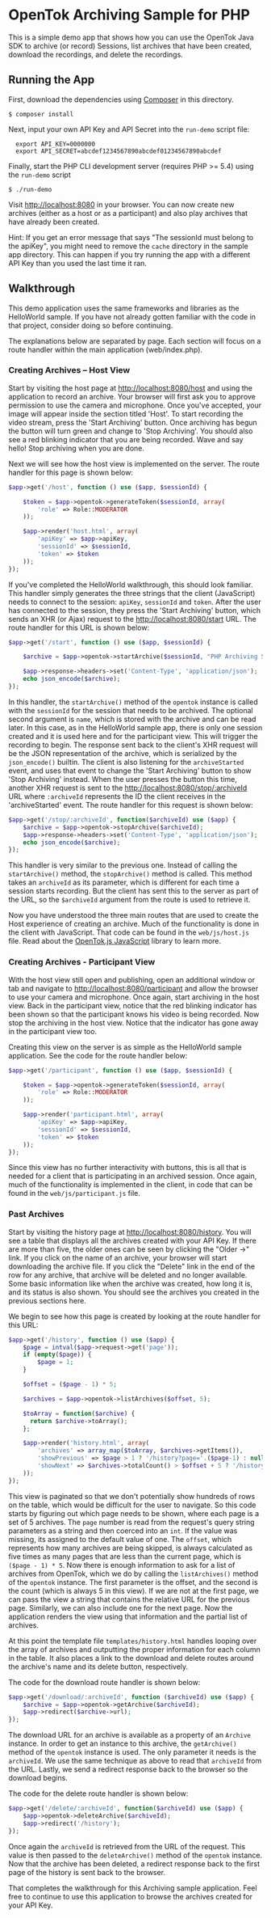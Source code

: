 # OpenTok Archiving Sample for PHP

This is a simple demo app that shows how you can use the OpenTok Java SDK to archive (or record)
Sessions, list archives that have been created, download the recordings, and delete the recordings.

## Running the App

First, download the dependencies using [Composer](http://getcomposer.org) in this directory.

```
$ composer install
```

Next, input your own API Key and API Secret into the `run-demo` script file:

```
  export API_KEY=0000000
  export API_SECRET=abcdef1234567890abcdef01234567890abcdef
```

Finally, start the PHP CLI development server (requires PHP >= 5.4) using the `run-demo` script

```
$ ./run-demo
```

Visit <http://localhost:8080> in your browser.  You can now create new archives (either as a host or
as a participant) and also play archives that have already been created.

Hint: If you get an error message that says "The sessionId must belong to the apiKey", you might
need to remove the `cache` directory in the sample app directory. This can happen if you try running
the app with a different API Key than you used the last time it ran.

## Walkthrough

This demo application uses the same frameworks and libraries as the HelloWorld sample. If you have
not already gotten familiar with the code in that project, consider doing so before continuing.

The explanations below are separated by page. Each section will focus on a route handler within the
main application (web/index.php).

### Creating Archives – Host View

Start by visiting the host page at <http://localhost:8080/host> and using the application to record
an archive. Your browser will first ask you to approve permission to use the camera and microphone.
Once you've accepted, your image will appear inside the section titled 'Host'. To start recording
the video stream, press the 'Start Archiving' button. Once archiving has begun the button will turn
green and change to 'Stop Archiving'. You should also see a red blinking indicator that you are
being recorded. Wave and say hello! Stop archiving when you are done.

Next we will see how the host view is implemented on the server. The route handler for this page is
shown below:

```php
$app->get('/host', function () use ($app, $sessionId) {

    $token = $app->opentok->generateToken($sessionId, array(
        'role' => Role::MODERATOR
    ));

    $app->render('host.html', array(
        'apiKey' => $app->apiKey,
        'sessionId' => $sessionId,
        'token' => $token
    ));
});
```

If you've completed the HelloWorld walkthrough, this should look familiar. This handler simply
generates the three strings that the client (JavaScript) needs to connect to the session: `apiKey`,
`sessionId` and `token`. After the user has connected to the session, they press the
'Start Archiving' button, which sends an XHR (or Ajax) request to the <http://localhost:8080/start>
URL. The route handler for this URL is shown below:

```php
$app->get('/start', function () use ($app, $sessionId) {

    $archive = $app->opentok->startArchive($sessionId, "PHP Archiving Sample App");

    $app->response->headers->set('Content-Type', 'application/json');
    echo json_encode($archive);
});
```

In this handler, the `startArchive()` method of the `opentok` instance is called with the `sessionId`
for the session that needs to be archived. The optional second argument is `name`, which is stored with
the archive and can be read later. In this case, as in the HelloWorld sample app, there is
only one session created and it is used here and for the participant view. This will trigger the
recording to begin. The response sent back to the client's XHR request will be the JSON
representation of the archive, which is serialized by the `json_encode()` builtin. The client is also
listening for the `archiveStarted` event, and uses that event to change the 'Start Archiving' button
to show 'Stop Archiving' instead. When the user presses the button this time, another XHR request
is sent to the <http://localhost:8080/stop/:archiveId> URL where `:archiveId` represents the ID the
client receives in the 'archiveStarted' event. The route handler for this request is shown below:

```php
$app->get('/stop/:archiveId', function($archiveId) use ($app) {
    $archive = $app->opentok->stopArchive($archiveId);
    $app->response->headers->set('Content-Type', 'application/json');
    echo json_encode($archive);
});
```

This handler is very similar to the previous one. Instead of calling the `startArchive()` method,
the `stopArchive()` method is called. This method takes an `archiveId` as its parameter, which
is different for each time a session starts recording. But the client has sent this to the server
as part of the URL, so the `$archiveId` argument from the route is used to retrieve it.

Now you have understood the three main routes that are used to create the Host experience of
creating an archive. Much of the functionality is done in the client with JavaScript. That code can
be found in the `web/js/host.js` file. Read about the
[OpenTok.js JavaScript](http://tokbox.com/opentok/libraries/client/js/) library to learn more.

### Creating Archives - Participant View

With the host view still open and publishing, open an additional window or tab and navigate to
<http://localhost:8080/participant> and allow the browser to use your camera and microphone. Once
again, start archiving in the host view. Back in the participant view, notice that the red blinking
indicator has been shown so that the participant knows his video is being recorded. Now stop the
archiving in the host view. Notice that the indicator has gone away in the participant view too.

Creating this view on the server is as simple as the HelloWorld sample application. See the code
for the route handler below:

```php
$app->get('/participant', function () use ($app, $sessionId) {

    $token = $app->opentok->generateToken($sessionId, array(
        'role' => Role::MODERATOR
    ));

    $app->render('participant.html', array(
        'apiKey' => $app->apiKey,
        'sessionId' => $sessionId,
        'token' => $token
    ));
});
```

Since this view has no further interactivity with buttons, this is all that is needed for a client
that is participating in an archived session. Once again, much of the functionality is implemented
in the client, in code that can be found in the `web/js/participant.js` file.

### Past Archives

Start by visiting the history page at <http://localhost:8080/history>. You will see a table that
displays all the archives created with your API Key. If there are more than five, the older ones
can be seen by clicking the "Older →" link. If you click on the name of an archive, your browser
will start downloading the archive file. If you click the "Delete" link in the end of the row
for any archive, that archive will be deleted and no longer available. Some basic information like
when the archive was created, how long it is, and its status is also shown. You should see the
archives you created in the previous sections here.

We begin to see how this page is created by looking at the route handler for this URL:

```php
$app->get('/history', function () use ($app) {
    $page = intval($app->request->get('page'));
    if (empty($page)) {
        $page = 1;
    }

    $offset = ($page - 1) * 5;

    $archives = $app->opentok->listArchives($offset, 5);

    $toArray = function($archive) {
      return $archive->toArray();
    };

    $app->render('history.html', array(
        'archives' => array_map($toArray, $archives->getItems()),
        'showPrevious' => $page > 1 ? '/history?page='.($page-1) : null,
        'showNext' => $archives->totalCount() > $offset + 5 ? '/history?page='.($page+1) : null
    ));
});
```

This view is paginated so that we don't potentially show hundreds of rows on the table, which would
be difficult for the user to navigate. So this code starts by figuring out which page needs to be
shown, where each page is a set of 5 archives. The `page` number is read from the request's query
string parameters as a string and then coerced into an `int`. If the value was missing, its assigned
to the default value of one. The `offset`, which represents how many archives are being skipped, is
always calculated as five times as many pages that are less than the current page, which is
`($page - 1) * 5`. Now there is enough information to ask for a list of archives from OpenTok,
which we do by calling the `listArchives()` method of the `opentok` instance. The first parameter is
the offset, and the second is the count (which is always 5 in this view). If we are not
at the first page, we can pass the view a string that contains the relative URL for the previous
page. Similarly, we can also include one for the next page. Now the application renders the view
using that information and the partial list of archives.

At this point the template file `templates/history.html` handles looping over the array of archives
and outputting the proper information for each column in the table. It also places a link to the
download and delete routes around the archive's name and its delete button, respectively.

The code for the download route handler is shown below:

```php
$app->get('/download/:archiveId', function ($archiveId) use ($app) {
    $archive = $app->opentok->getArchive($archiveId);
    $app->redirect($archive->url);
});
```

The download URL for an archive is available as a property of an `Archive` instance. In order to get
an instance to this archive, the `getArchive()` method of the `opentok` instance is used. The only
parameter it needs is the `archiveId`. We use the same technique as above to read that `archiveId`
from the URL. Lastly, we send a redirect response back to the browser so the download begins.

The code for the delete route handler is shown below:

```php
$app->get('/delete/:archiveId', function($archiveId) use ($app) {
    $app->opentok->deleteArchive($archiveId);
    $app->redirect('/history');
});
```

Once again the `archiveId` is retrieved from the URL of the request. This value is then passed to the
`deleteArchive()` method of the `opentok` instance. Now that the archive has been deleted, a
redirect response back to the first page of the history is sent back to the browser.

That completes the walkthrough for this Archiving sample application. Feel free to continue to use
this application to browse the archives created for your API Key.
